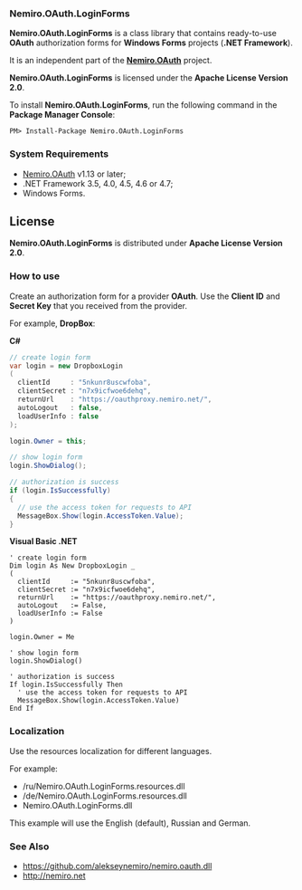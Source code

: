 ### Nemiro.OAuth.LoginForms

**Nemiro.OAuth.LoginForms** is a class library that contains ready-to-use **OAuth** authorization forms for **Windows Forms** projects (**.NET Framework**).

It is an independent part of the **[Nemiro.OAuth](https://github.com/alekseynemiro/nemiro.oauth.dll)** project. 

**Nemiro.OAuth.LoginForms** is licensed under the **Apache License Version 2.0**.

To install **Nemiro.OAuth.LoginForms**, run the following command in the **Package Manager Console**:

`PM> Install-Package Nemiro.OAuth.LoginForms`

### System Requirements

* [Nemiro.OAuth](https://github.com/alekseynemiro/nemiro.oauth.dll) v1.13 or later;
* .NET Framework 3.5, 4.0, 4.5, 4.6 or 4.7;
* Windows Forms.

## License

**Nemiro.OAuth.LoginForms** is distributed under **Apache License Version 2.0**.

### How to use

Create an authorization form for a provider **OAuth**.
Use the **Client ID** and **Secret Key** that you received from the provider.

For example, **DropBox**:

**C#**
```C#
// create login form
var login = new DropboxLogin
(
  clientId     : "5nkunr8uscwfoba", 
  clientSecret : "n7x9icfwoe6dehq", 
  returnUrl    : "https://oauthproxy.nemiro.net/",
  autoLogout   : false,
  loadUserInfo : false
);

login.Owner = this;

// show login form
login.ShowDialog();

// authorization is success
if (login.IsSuccessfully)
{
  // use the access token for requests to API
  MessageBox.Show(login.AccessToken.Value);
}
```

**Visual Basic .NET**
```VBNet
' create login form
Dim login As New DropboxLogin _
(
  clientId     := "5nkunr8uscwfoba", 
  clientSecret := "n7x9icfwoe6dehq", 
  returnUrl    := "https://oauthproxy.nemiro.net/",
  autoLogout   := False,
  loadUserInfo := False
)

login.Owner = Me

' show login form
login.ShowDialog()

' authorization is success
If login.IsSuccessfully Then
  ' use the access token for requests to API
  MessageBox.Show(login.AccessToken.Value)
End If
```

### Localization

Use the resources localization for different languages.

For example: 
* /ru/Nemiro.OAuth.LoginForms.resources.dll
* /de/Nemiro.OAuth.LoginForms.resources.dll
* Nemiro.OAuth.LoginForms.dll

This example will use the English (default), Russian and German.

### See Also

* https://github.com/alekseynemiro/nemiro.oauth.dll
* http://nemiro.net